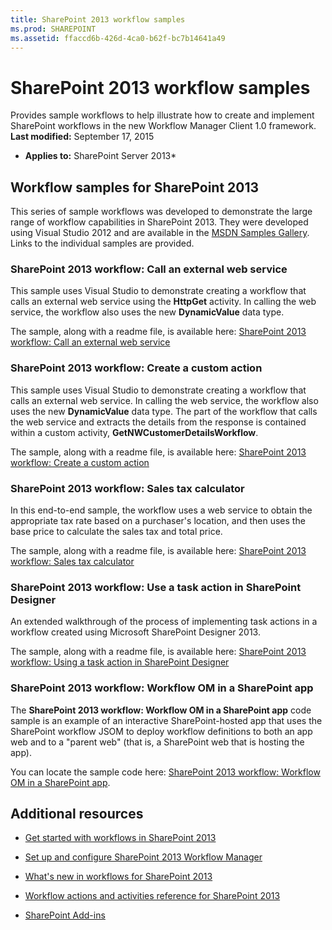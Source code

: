 ```yaml
---
title: SharePoint 2013 workflow samples
ms.prod: SHAREPOINT
ms.assetid: ffaccd6b-426d-4ca0-b62f-bc7b14641a49
---
```



# SharePoint 2013 workflow samples
Provides sample workflows to help illustrate how to create and implement SharePoint workflows in the new Workflow Manager Client 1.0 framework.
 **Last modified:** September 17, 2015
  
    
    

 * **Applies to:** SharePoint Server 2013* 
## Workflow samples for SharePoint 2013
<a name="bkm_wfsamples"> </a>

This series of sample workflows was developed to demonstrate the large range of workflow capabilities in SharePoint 2013. They were developed using Visual Studio 2012 and are available in the  [MSDN Samples Gallery](http://code.msdn.microsoft.com/). Links to the individual samples are provided.
  
    
    

### SharePoint 2013 workflow: Call an external web service

This sample uses Visual Studio to demonstrate creating a workflow that calls an external web service using the  **HttpGet** activity. In calling the web service, the workflow also uses the new **DynamicValue** data type.
  
    
    
The sample, along with a readme file, is available here:  [SharePoint 2013 workflow: Call an external web service](http://code.msdn.microsoft.com/SharePoint-2013-workflow-48ea87d4)
  
    
    

### SharePoint 2013 workflow: Create a custom action

This sample uses Visual Studio to demonstrate creating a workflow that calls an external web service. In calling the web service, the workflow also uses the new  **DynamicValue** data type. The part of the workflow that calls the web service and extracts the details from the response is contained within a custom activity, **GetNWCustomerDetailsWorkflow**.
  
    
    
The sample, along with a readme file, is available here:  [SharePoint 2013 workflow: Create a custom action](http://code.msdn.microsoft.com/SharePoint-2013-workflow-41e5c0f9)
  
    
    

### SharePoint 2013 workflow: Sales tax calculator

In this end-to-end sample, the workflow uses a web service to obtain the appropriate tax rate based on a purchaser's location, and then uses the base price to calculate the sales tax and total price.
  
    
    
The sample, along with a readme file, is available here:  [SharePoint 2013 workflow: Sales tax calculator](http://code.msdn.microsoft.com/SharePoint-2013-workflow-f7a1a8ba)
  
    
    

### SharePoint 2013 workflow: Use a task action in SharePoint Designer

An extended walkthrough of the process of implementing task actions in a workflow created using Microsoft SharePoint Designer 2013.
  
    
    
The sample, along with a readme file, is available here:  [SharePoint 2013 workflow: Using a task action in SharePoint Designer](http://code.msdn.microsoft.com/SharePoint-2013-workflow-942a5441)
  
    
    

### SharePoint 2013 workflow: Workflow OM in a SharePoint app

The  **SharePoint 2013 workflow: Workflow OM in a SharePoint app** code sample is an example of an interactive SharePoint-hosted app that uses the SharePoint workflow JSOM to deploy workflow definitions to both an app web and to a "parent web" (that is, a SharePoint web that is hosting the app).
  
    
    
You can locate the sample code here:  [SharePoint 2013 workflow: Workflow OM in a SharePoint app](http://code.msdn.microsoft.com/SharePoint-2013-workflow-050f5211).
  
    
    

## Additional resources
<a name="bkm_additional"> </a>


-  [Get started with workflows in SharePoint 2013](get-started-with-workflows-in-sharepoint-2013.md)
    
  
-  [Set up and configure SharePoint 2013 Workflow Manager](set-up-and-configure-sharepoint-2013-workflow-manager.md)
    
  
-  [What's new in workflows for SharePoint 2013](what-s-new-in-workflows-for-sharepoint-2013.md)
    
  
-  [Workflow actions and activities reference for SharePoint 2013](workflow-actions-and-activities-reference-for-sharepoint-2013.md)
    
  
-  [SharePoint Add-ins](http://msdn.microsoft.com/library/cd1eda9e-8e54-4223-93a9-a6ea0d18df70%28Office.15%29.aspx)
    
  

